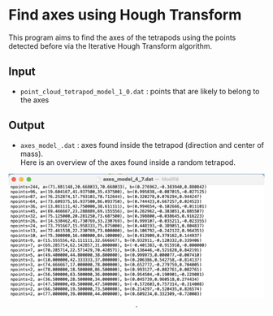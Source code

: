 # Find axes using Hough Transform 

This program aims to find the axes of the tetrapods using the points detected before via the Iterative Hough Transform algorithm.

## Input 

- `point_cloud_tetrapod_model_1_0.dat` : points that are likely to belong to the axes 

## Output 

- `axes_model_.dat` : axes found inside the tetrapod (direction and center of mass).  
Here is an overview of the axes found inside a random tetrapod.  


<p align="center">
    <img src="axes.png" alt="screenshot" width=550px>. 
</p> 
